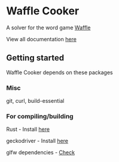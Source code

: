 # Waffle Cooker

A solver for the word game [Waffle](https://wafflegame.net)

View all documentation [here](./documentation/README.md)

## Getting started

Waffle Cooker depends on these packages

### Misc

git, curl, build-essential

### For compiling/building

Rust - Install [here](https://www.rust-lang.org/tools/install)

geckodriver - Install [here](https://github.com/mozilla/geckodriver/releases/tag/v0.34.0)

glfw dependencies - [Check](https://github.com/PistonDevelopers/glfw-rs?tab=readme-ov-file#using-glfw-rs)


